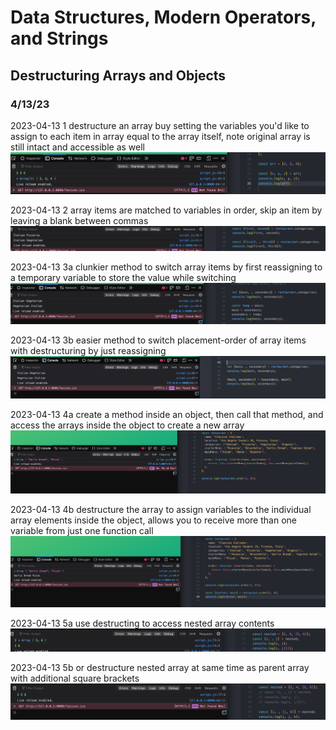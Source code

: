 # Data Structures, Modern Operators, and Strings

## Destructuring Arrays and Objects

### 4/13/23
2023-04-13 1 destructure an array buy setting the variables you'd like to assign to each item in array equal to the array itself, note original array is still intact and accessible as well
![alt](../images/09-data-structures/0901-destructuring/2023-04-13-1.png)

2023-04-13 2 array items are matched to variables in order, skip an item by leaving a blank between commas
![alt](images/09-data-structures/0901-destructuring/2023-04-13-2.png)

2023-04-13 3a clunkier method to switch array items by first reassigning to a temporary variable to store the value while switching
![alt](images/09-data-structures/0901-destructuring/2023-04-13-3a.png)

2023-04-13 3b easier method to switch placement-order of array items with destructuring by just reassigning
![alt](images/09-data-structures/0901-destructuring/2023-04-13-3b.png)

2023-04-13 4a create a method inside an object, then call that method, and access the arrays inside the object to create a new array
![alt](images/09-data-structures/0901-destructuring/2023-04-13-4a.png)

2023-04-13 4b destructure the array to assign variables to the individual array elements inside the object, allows you to receive more than one variable from just one function call
![alt](images/09-data-structures/0901-destructuring/2023-04-13-4b.png)

2023-04-13 5a use destructing to access nested array contents
![alt](images/09-data-structures/0901-destructuring/2023-04-13-5a.png)

2023-04-13 5b or destructure nested array at same time as parent array with additional square brackets
![alt](images/09-data-structures/0901-destructuring/2023-04-13-5b.png)
